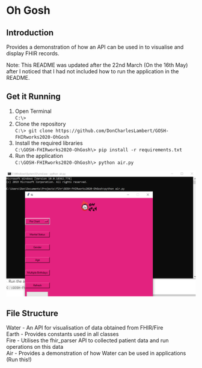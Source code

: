 # Oh Gosh

## Introduction
Provides a demonstration of how an API can be used in to visualise and display FHIR records.  

Note: This README was updated after the 22nd March (On the 16th May) after I noticed that I had not included how to run the application in the README.

## Get it Running
1. Open Terminal  
`C:\>` 
2. Clone the repository  
`C:\> git clone https://github.com/DonCharlesLambert/GOSH-FHIRworks2020-OhGosh`
3. Install the required libraries  
`C:\GOSH-FHIRworks2020-OhGosh\> pip install -r requirements.txt`
4. Run the application  
`C:\GOSH-FHIRworks2020-OhGosh\> python air.py`

![Screenshot from application](https://github.com/DonCharlesLambert/GOSH-FHIRworks2020-OhGosh/blob/master/img/ss.png?raw=true)

## File Structure
Water - An API for visualisation of data obtained from FHIR/Fire  
Earth - Provides constants used in all classes  
Fire - Utilises the fhir_parser API to collected patient data and run operations on this data  
Air - Provides a demonstration of how Water can be used in applications (Run this!)  
